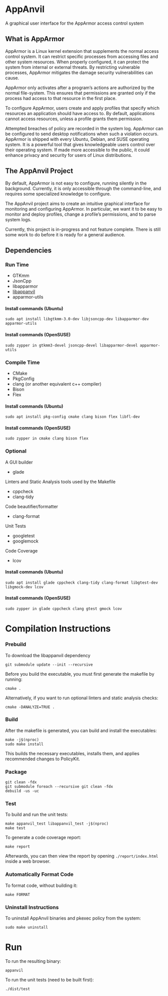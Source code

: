 # AppAnvil
A graphical user interface for the AppArmor access control system

## What is AppArmor
AppArmor is a Linux kernel extension that supplements the normal access control system. It can restrict specific processes from accessing files and other system resources. When properly configured, it can protect the system from internal or external threats. By restricting vulnerable processes, AppArmor mitigates the damage security vulnerabilities can cause.

AppArmor only activates after a program’s actions are authorized by the normal file-system. This ensures that permissions are granted only if the process had access to that resource in the first place.

To configure AppArmor, users create and apply profiles that specify which resources an application should have access to. By default, applications cannot access resources, unless a profile grants them permission. 

Attempted breaches of policy are recorded in the system log. AppArmor can be configured to send desktop notifications when such a violation occurs. 
AppArmor is shipped with every Ubuntu, Debian, and SUSE operating system. It is a powerful tool that gives knowledgeable users control over their operating system. If made more accessible to the public, it could enhance privacy and security for users of Linux distributions.

## The AppAnvil Project
By default, AppArmor is not easy to configure, running silently in the background. Currently, it is only accessible through the command-line, and requires some specialized knowledge to configure. 

The AppAnvil project aims to create an intuitive graphical interface for monitoring and configuring AppArmor. In particular, we want it to be easy to monitor and deploy profiles, change a profile’s permissions, and to parse system logs.

Currently, this project is in-progress and not feature complete. There is still some work to do before it is ready for a general audience.

## Dependencies
### Run Time
* GTKmm
* JsonCpp
* libapparmor
* [libappanvil](https://github.com/jack-ullery/libappanvil)
* apparmor-utils

#### Install commands (Ubuntu)
```
sudo apt install libgtkmm-3.0-dev libjsoncpp-dev libapparmor-dev apparmor-utils
```

#### Install commands (OpenSUSE)
```
sudo zypper in gtkmm3-devel jsoncpp-devel libapparmor-devel apparmor-utils
```

### Compile Time
* CMake
* PkgConfig
* clang (or another equivalent c++ compiler)
* Bison
* Flex

#### Install commands (Ubuntu)
```
sudo apt install pkg-config cmake clang bison flex libfl-dev
```

#### Install commands (OpenSUSE)
```
sudo zypper in cmake clang bison flex
```

### Optional
A GUI builder
* glade 

Linters and Static Analysis tools used by the Makefile
* cppcheck
* clang-tidy

Code beautifier/formatter
* clang-format

Unit Tests
* googletest
* googlemock

Code Coverage
* lcov

#### Install commands (Ubuntu)
```
sudo apt install glade cppcheck clang-tidy clang-format libgtest-dev libgmock-dev lcov
```

#### Install commands (OpenSUSE)
```
sudo zypper in glade cppcheck clang gtest gmock lcov
```

# Compilation Instructions
### Prebuild
To download the libappanvil dependency
```
git submodule update --init --recursive
```

Before you build the executable, you must first generate the makefile by running:
```
cmake .
```
Alternatively, if you want to run optional linters and static analysis checks:
```
cmake -DANALYZE=TRUE .
```

### Build
After the makefile is generated, you can build and install the executables:
```
make -j$(nproc)
sudo make install
```
This builds the necessary executables, installs them, and applies recommended changes to PolicyKit.

### Package

```
git clean -fdx
git submodule foreach --recursive git clean -fdx
debuild -us -uc
```

### Test
To build and run the unit tests:
```
make appanvil_test libappanvil_test -j$(nproc)
make test
```
To generate a code coverage report:
```
make report
```
Afterwards, you can then view the report by opening `./report/index.html` inside a web browser.

### Automatically Format Code
To format code, without building it:
```
make FORMAT
```
### Uninstall Instructions

To uninstall AppAnvil binaries and pkexec policy from the system:
```
sudo make uninstall
```

# Run
To run the resulting binary:
```
appanvil
```
To run the unit tests (need to be built first):
```
./dist/test
```
